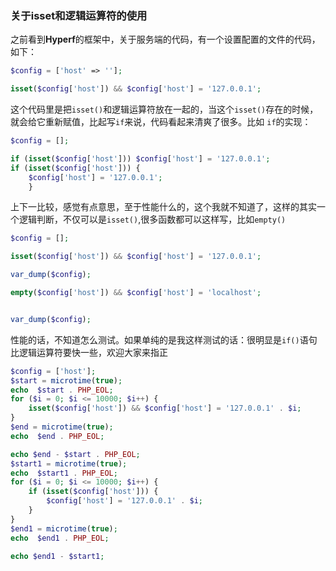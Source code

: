 ### 关于isset和逻辑运算符的使用

之前看到**Hyperf**的框架中，关于服务端的代码，有一个设置配置的文件的代码，如下：

```php
$config = ['host' => ''];

isset($config['host']) && $config['host'] = '127.0.0.1';
```

这个代码里是把``isset()``和逻辑运算符放在一起的，当这个`isset()`存在的时候，就会给它重新赋值，比起写`if`来说，代码看起来清爽了很多。比如
`if`的实现：

```php
$config = [];

if (isset($config['host'])) $config['host'] = '127.0.0.1';
if (isset($config['host'])) {
    $config['host'] = '127.0.0.1';
    }
```

上下一比较，感觉有点意思，至于性能什么的，这个我就不知道了，这样的其实一个逻辑判断，不仅可以是`isset()`,很多函数都可以这样写，比如`empty()`

```php
$config = [];

isset($config['host']) && $config['host'] = '127.0.0.1';

var_dump($config);

empty($config['host']) && $config['host'] = 'localhost';


var_dump($config);
```

性能的话，不知道怎么测试。如果单纯的是我这样测试的话：很明显是`if()`语句比逻辑运算符要快一些，欢迎大家来指正

```php
$config = ['host'];
$start = microtime(true);
echo  $start . PHP_EOL;
for ($i = 0; $i <= 10000; $i++) {
    isset($config['host']) && $config['host'] = '127.0.0.1' . $i;
}
$end = microtime(true);
echo  $end . PHP_EOL;

echo $end - $start . PHP_EOL;
$start1 = microtime(true);
echo  $start1 . PHP_EOL;
for ($i = 0; $i <= 10000; $i++) {
    if (isset($config['host'])) {
        $config['host'] = '127.0.0.1' . $i;
    }
}
$end1 = microtime(true);
echo  $end1 . PHP_EOL;

echo $end1 - $start1;
```